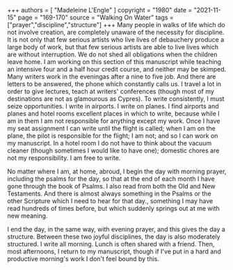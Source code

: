 +++
authors = [
  "Madeleine L'Engle"
]
copyright = "1980"
date = "2021-11-15"
page = "169-170"
source = "Walking On Water"
tags = ["prayer","discipline","structure"]
+++
Many people in walks of life which do not involve creation, are completely unaware of the necessity for discipline. It is not only that few serious artists who live lives of debauchery produce a large body of work, but that few serious artists are able to live lives which are without interruption. We do not shed all obligations when the children leave home. I am working on this section of this manuscript while teaching an intensive four and a half hour credit course, and neither may be skimped. Many writers work in the eveningas after a nine to five job. And there are letters to be answered, the phone which constantly calls us. I travel a lot in order to give lectures, teach at writers' conferences (though most of my destinations are not as glamourous as Cypres). To write consistently, I must seize opportunities. I write in airports. I write on planes. I find airports and planes and hotel rooms excellent places in which to write, because while I am in them I am not responsible for anything except my work. Once I have my seat assignment I can write until the flight is called; when I am on the plane, the pilot is responsible for the flight; I am not; and so I can work on my manuscript. In a hotel room I do not have to think about the vacuum cleaner (though sometimes I would like to have one); domestic chores are not my responsibility. I am free to write.

No matter where I am, at home, abroud, I begin the day with morning prayer, including the psalms for the day, so that at the end of each month I have gone through the book of Psalms. I also read from both the Old and New Testaments. And there is almost always something in the Psalms or the other Scripture which I need to hear for that day., something I may have read hundreds of times before, but which suddenly springs out at me with new meaning.

I end the day, in the same way, with evening prayer, and this gives the day a structure. Between these two joyful disciplines, the day is also moderately structured. I write all morning. Lunch is often shared with a friend. Then, most afternoons, I return to my manuscript, though if I've put in a hard and productive morning's work I don't feel bound by this.
